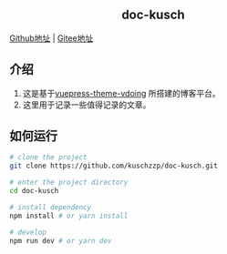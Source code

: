 <h2 align="center">doc-kusch</h2>

 [Github地址](https://github.com/kuschzzp/doc-kusch)  |
 [Gitee地址](https://gitee.com/kuschzzp/doc-kusch)

## 介绍
1. 这是基于[vuepress-theme-vdoing](https://github.com/xugaoyi/vuepress-theme-vdoing) 所搭建的博客平台。
2. 这里用于记录一些值得记录的文章。

## 如何运行

```bash
# clone the project
git clone https://github.com/kuschzzp/doc-kusch.git

# enter the project directory
cd doc-kusch

# install dependency
npm install # or yarn install

# develop
npm run dev # or yarn dev
```
